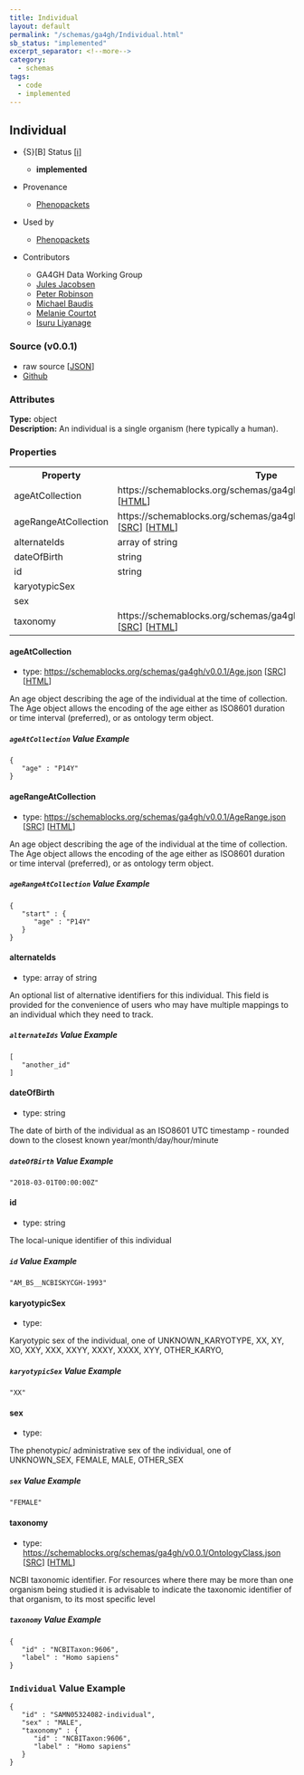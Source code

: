 ```yaml
---
title: Individual
layout: default
permalink: "/schemas/ga4gh/Individual.html"
sb_status: "implemented"
excerpt_separator: <!--more-->
category:
  - schemas
tags:
  - code
  - implemented
---
```



## Individual

* {S}[B] Status  [[i]](https://schemablocks.org/about/sb-status-levels.html)
    - __implemented__

* Provenance  

    - [Phenopackets](https://github.com/phenopackets/phenopacket-schema/blob/master/docs/individual.rst)  
* Used by  

    - [Phenopackets](https://github.com/phenopackets/phenopacket-schema/blob/master/docs/individual.rst)  

<!--more-->

* Contributors  

    - GA4GH Data Working Group  
    - [Jules Jacobsen](https://orcid.org/0000-0002-3265-15918)  
    - [Peter Robinson](https://orcid.org/0000-0002-0736-91998)  
    - [Michael Baudis](https://orcid.org/0000-0002-9903-4248)  
    - [Melanie Courtot](https://orcid.org/0000-0002-9551-6370)  
    - [Isuru Liyanage](https://orcid.org/0000-0002-4839-5158)  
### Source (v0.0.1)

* raw source [[JSON](./current/Individual.json)]
* [Github](https://github.com/ga4gh-schemablocks/sb-phenopackets/blob/master/schemas/Individual.yaml)

### Attributes
  
__Type:__ object  
__Description:__ An individual is a single organism (here typically a human).


### Properties

<table>
  <tr>
    <th>Property</th>
    <th>Type</th>
  </tr>
  <tr>
    <td>ageAtCollection</td>
    <td>https://schemablocks.org/schemas/ga4gh/v0.0.1/Age.json [<a href="https://schemablocks.org/schemas/ga4gh/v0.0.1/Age.json" target="_BLANK">SRC</a>] [<a href="https://schemablocks.org/schemas/ga4gh/Age.html" target="_BLANK">HTML</a>]</td>
  </tr>
  <tr>
    <td>ageRangeAtCollection</td>
    <td>https://schemablocks.org/schemas/ga4gh/v0.0.1/AgeRange.json [<a href="https://schemablocks.org/schemas/ga4gh/v0.0.1/AgeRange.json" target="_BLANK">SRC</a>] [<a href="https://schemablocks.org/schemas/ga4gh/AgeRange.html" target="_BLANK">HTML</a>]</td>
  </tr>
  <tr>
    <td>alternateIds</td>
    <td>array of string</td>
  </tr>
  <tr>
    <td>dateOfBirth</td>
    <td>string</td>
  </tr>
  <tr>
    <td>id</td>
    <td>string</td>
  </tr>
  <tr>
    <td>karyotypicSex</td>
    <td></td>
  </tr>
  <tr>
    <td>sex</td>
    <td></td>
  </tr>
  <tr>
    <td>taxonomy</td>
    <td>https://schemablocks.org/schemas/ga4gh/v0.0.1/OntologyClass.json [<a href="https://schemablocks.org/schemas/ga4gh/v0.0.1/OntologyClass.json" target="_BLANK">SRC</a>] [<a href="https://schemablocks.org/schemas/ga4gh/OntologyClass.html" target="_BLANK">HTML</a>]</td>
  </tr>

</table>


#### ageAtCollection

* type: https://schemablocks.org/schemas/ga4gh/v0.0.1/Age.json [<a href="https://schemablocks.org/schemas/ga4gh/v0.0.1/Age.json" target="_BLANK">SRC</a>] [<a href="https://schemablocks.org/schemas/ga4gh/Age.html" target="_BLANK">HTML</a>]

An age object describing the age of the individual at the time of collection.
The Age object allows the encoding of the age either as ISO8601 duration or
time interval (preferred), or as ontology term object.


##### `ageAtCollection` Value Example  

```
{
   "age" : "P14Y"
}
```

#### ageRangeAtCollection

* type: https://schemablocks.org/schemas/ga4gh/v0.0.1/AgeRange.json [<a href="https://schemablocks.org/schemas/ga4gh/v0.0.1/AgeRange.json" target="_BLANK">SRC</a>] [<a href="https://schemablocks.org/schemas/ga4gh/AgeRange.html" target="_BLANK">HTML</a>]

An age object describing the age of the individual at the time of collection.
The Age object allows the encoding of the age either as ISO8601 duration or
time interval (preferred), or as ontology term object.


##### `ageRangeAtCollection` Value Example  

```
{
   "start" : {
      "age" : "P14Y"
   }
}
```

#### alternateIds

* type: array of string

An optional list of alternative identifiers for this individual. This field is provided
for the convenience of users who may have multiple mappings to an individual which they need to track.


##### `alternateIds` Value Example  

```
[
   "another_id"
]
```

#### dateOfBirth

* type: string

The date of birth of the individual as an ISO8601 UTC timestamp - rounded down to the closest known
year/month/day/hour/minute


##### `dateOfBirth` Value Example  

```
"2018-03-01T00:00:00Z"
```

#### id

* type: string

The local-unique identifier of this individual

##### `id` Value Example  

```
"AM_BS__NCBISKYCGH-1993"
```

#### karyotypicSex

* type: 

Karyotypic sex of the individual,
one of UNKNOWN_KARYOTYPE, XX, XY, XO, XXY, XXX, XXYY, XXXY, XXXX, XYY, OTHER_KARYO,


##### `karyotypicSex` Value Example  

```
"XX"
```

#### sex

* type: 

The phenotypic/ administrative sex of the individual, one of UNKNOWN_SEX, FEMALE, MALE, OTHER_SEX

##### `sex` Value Example  

```
"FEMALE"
```

#### taxonomy

* type: https://schemablocks.org/schemas/ga4gh/v0.0.1/OntologyClass.json [<a href="https://schemablocks.org/schemas/ga4gh/v0.0.1/OntologyClass.json" target="_BLANK">SRC</a>] [<a href="https://schemablocks.org/schemas/ga4gh/OntologyClass.html" target="_BLANK">HTML</a>]

NCBI taxonomic identifier. For resources where there may be more than one organism being studied
it is advisable to indicate the taxonomic identifier of that organism, to its most specific level


##### `taxonomy` Value Example  

```
{
   "id" : "NCBITaxon:9606",
   "label" : "Homo sapiens"
}
```


### `Individual` Value Example  

```
{
   "id" : "SAMN05324082-individual",
   "sex" : "MALE",
   "taxonomy" : {
      "id" : "NCBITaxon:9606",
      "label" : "Homo sapiens"
   }
}
```


